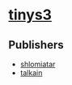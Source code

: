 # [tinys3](https://pypi.org/project/tinys3)



## Publishers
- [shlomiatar](https://pypi.org/user/shlomiatar)
- [talkain](https://pypi.org/user/talkain)

